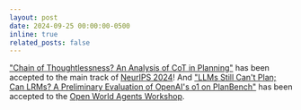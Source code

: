 ```yaml
---
layout: post
date: 2024-09-25 00:00:00-0500
inline: true
related_posts: false
---
```


["Chain of Thoughtlessness? An Analysis of CoT in Planning"](https://arxiv.org/abs/2405.04776) has been accepted to the main track of [NeurIPS 2024](https://neurips.cc/Conferences/2024)! And ["LLMs Still Can't Plan; Can LRMs? A Preliminary Evaluation of OpenAI's o1 on PlanBench"](https://arxiv.org/pdf/2409.13373) has been accepted to the [Open World Agents Workshop](https://sites.google.com/view/open-world-agents/home). 
